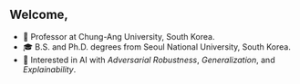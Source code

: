 ## Welcome,
* 💼 Professor at Chung-Ang University, South Korea.
* 🎓 B.S. and Ph.D. degrees from Seoul National University, South Korea.
* 📘 Interested in AI with _Adversarial Robustness_, _Generalization_, and _Explainability_.

